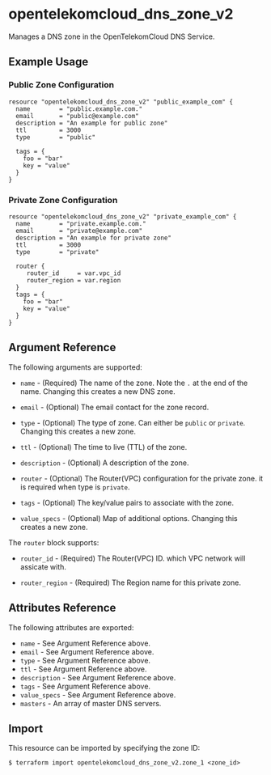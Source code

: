 # opentelekomcloud_dns_zone_v2

Manages a DNS zone in the OpenTelekomCloud DNS Service.

## Example Usage

### Public Zone Configuration

```hcl
resource "opentelekomcloud_dns_zone_v2" "public_example_com" {
  name        = "public.example.com."
  email       = "public@example.com"
  description = "An example for public zone"
  ttl         = 3000
  type        = "public"

  tags = {
    foo = "bar"
    key = "value"
  }
}
```

### Private Zone Configuration

```hcl
resource "opentelekomcloud_dns_zone_v2" "private_example_com" {
  name        = "private.example.com."
  email       = "private@example.com"
  description = "An example for private zone"
  ttl         = 3000
  type        = "private"

  router {
     router_id     = var.vpc_id
     router_region = var.region
  }
  tags = {
    foo = "bar"
    key = "value"
  }
}
```

## Argument Reference

The following arguments are supported:

* `name` - (Required) The name of the zone. Note the `.` at the end of the name.
  Changing this creates a new DNS zone.

* `email` - (Optional) The email contact for the zone record.

* `type` - (Optional) The type of zone. Can either be `public` or `private`.
  Changing this creates a new zone.

* `ttl` - (Optional) The time to live (TTL) of the zone.

* `description` - (Optional) A description of the zone.

* `router` - (Optional) The Router(VPC) configuration for the private zone.
    it is required when type is `private`.

* `tags` - (Optional) The key/value pairs to associate with the zone.

* `value_specs` - (Optional) Map of additional options. Changing this creates a
  new zone.

The `router` block supports:

* `router_id` - (Required) The Router(VPC) ID. which VPC network will assicate with.

* `router_region` - (Required) The Region name for this private zone.

## Attributes Reference

The following attributes are exported:

* `name` - See Argument Reference above.
* `email` - See Argument Reference above.
* `type` - See Argument Reference above.
* `ttl` - See Argument Reference above.
* `description` - See Argument Reference above.
* `tags` - See Argument Reference above.
* `value_specs` - See Argument Reference above.
* `masters` - An array of master DNS servers.

## Import

This resource can be imported by specifying the zone ID:

```
$ terraform import opentelekomcloud_dns_zone_v2.zone_1 <zone_id>
```
